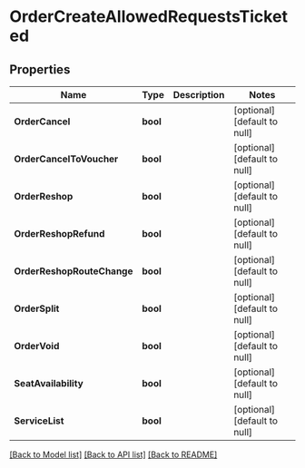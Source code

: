 # OrderCreateAllowedRequestsTicketed

## Properties
Name | Type | Description | Notes
------------ | ------------- | ------------- | -------------
**OrderCancel** | **bool** |  | [optional] [default to null]
**OrderCancelToVoucher** | **bool** |  | [optional] [default to null]
**OrderReshop** | **bool** |  | [optional] [default to null]
**OrderReshopRefund** | **bool** |  | [optional] [default to null]
**OrderReshopRouteChange** | **bool** |  | [optional] [default to null]
**OrderSplit** | **bool** |  | [optional] [default to null]
**OrderVoid** | **bool** |  | [optional] [default to null]
**SeatAvailability** | **bool** |  | [optional] [default to null]
**ServiceList** | **bool** |  | [optional] [default to null]

[[Back to Model list]](../README.md#documentation-for-models) [[Back to API list]](../README.md#documentation-for-api-endpoints) [[Back to README]](../README.md)



